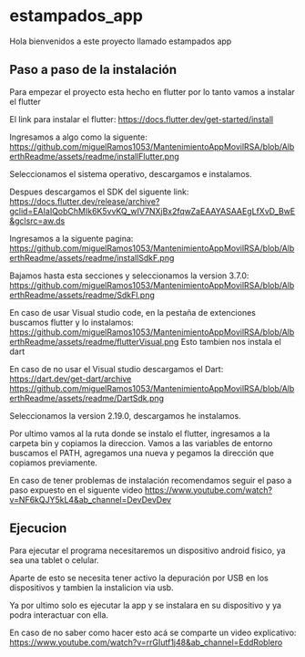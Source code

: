 # estampados_app

Hola bienvenidos a este proyecto llamado estampados app

## Paso a paso de la instalación

Para empezar el proyecto esta hecho en flutter por lo tanto vamos a instalar el flutter

El link para instalar el flutter: https://docs.flutter.dev/get-started/install

Ingresamos a algo como la siguente:
https://github.com/miguelRamos1053/MantenimientoAppMovilRSA/blob/AlberthReadme/assets/readme/installFlutter.png

Seleccionamos el sistema operativo, descargamos e instalamos.

Despues descargamos el SDK del siguente link: https://docs.flutter.dev/release/archive?gclid=EAIaIQobChMIk6K5vvKQ_wIV7NXjBx2fqwZaEAAYASAAEgLfXvD_BwE&gclsrc=aw.ds

Ingresamos a la siguente pagina:
https://github.com/miguelRamos1053/MantenimientoAppMovilRSA/blob/AlberthReadme/assets/readme/installSdkF.png

Bajamos hasta esta secciones y seleccionamos la version 3.7.0:
https://github.com/miguelRamos1053/MantenimientoAppMovilRSA/blob/AlberthReadme/assets/readme/SdkFl.png

En caso de usar Visual studio code, en la pestaña de extenciones buscamos flutter y lo instalamos:
https://github.com/miguelRamos1053/MantenimientoAppMovilRSA/blob/AlberthReadme/assets/readme/flutterVisual.png
Esto tambien nos instala el dart

En caso de no usar el Visual studio descargamos el Dart: https://dart.dev/get-dart/archive
https://github.com/miguelRamos1053/MantenimientoAppMovilRSA/blob/AlberthReadme/assets/readme/DartSdk.png

Seleccionamos la version 2.19.0, descargamos he instalamos.

Por ultimo vamos al la ruta donde se instalo el flutter, ingresamos a la carpeta bin y copiamos la direccion.
Vamos a las variables de entorno buscamos el PATH, agregamos una nueva y pegamos la dirección que copiamos previamente.

En caso de tener problemas de instalación recomendamos seguir el paso a paso expuesto en el siguente video
https://www.youtube.com/watch?v=NF6kQJY5kL4&ab_channel=DevDevDev

## Ejecucion

Para ejecutar el programa necesitaremos un dispositivo android fisico, ya sea una tablet o celular.

Aparte de esto se necesita tener activo la depuración por USB en los dispositivos y tambien la instalicion via usb.

Ya por ultimo solo es ejecutar la app y se instalara en su dispositivo y ya podra interactuar con ella.

En caso de no saber como hacer esto acá se comparte un video explicativo:
https://www.youtube.com/watch?v=rrGIutf1j48&ab_channel=EddRoblero
